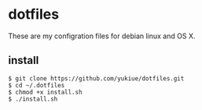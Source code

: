 # dotfiles
These are my configration files for debian linux and OS X.
## install
```
$ git clone https://github.com/yukiue/dotfiles.git
$ cd ~/.dotfiles
$ chmod +x install.sh
$ ./install.sh
```
